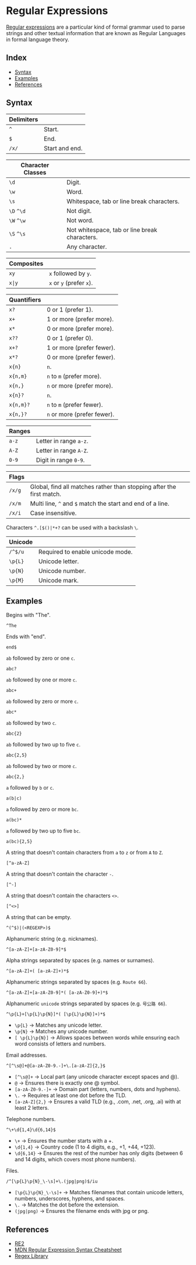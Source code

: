 # Regular Expressions

[Regular expressions](https://en.wikipedia.org/wiki/Regular_expression) are a particular kind of formal grammar used to parse strings and other textual information that are known as Regular Languages in formal language theory.

## Index

* [Syntax](#syntax)
* [Examples](#examples)
* [References](#references)

## Syntax

| Delimiters | |
| - | - |
| `^` | Start. |
| `$` | End. |
| `/x/` | Start and end. |

| Character Classes | |
| - | - |
| `\d` | Digit. |
| `\w` | Word. |
| `\s` | Whitespace, tab or line break characters. |
| `\D` `^\d` | Not digit. |
| `\W` `^\w` | Not word. |
| `\S` `^\s` | Not whitespace, tab or line break characters. |
| `.` | Any character. |

| Composites | |
| - | - |
| `xy` | `x` followed by `y`. |
| `x\|y` | `x` or `y` (prefer `x`). |

| Quantifiers | |
| - | - |
| `x?` | 0 or 1 (prefer 1). |
| `x+` | 1 or more (prefer more). |
| `x*` | 0 or more (prefer more). |
| `x??` | 0 or 1 (prefer 0). |
| `x+?` | 1 or more (prefer fewer). |
| `x*?` | 0 or more (prefer fewer). |
| `x{n}` | `n`. |
| `x{n,m}` | `n` to `m` (prefer more). |
| `x{n,}` | `n` or more (prefer more). |
| `x{n}?` | `n`. |
| `x{n,m}?` | `n` to `m` (prefer fewer). |
| `x{n,}?` | `n` or more (prefer fewer). |

| Ranges | |
| - | - |
| `a-z` | Letter in range `a-z`. |
| `A-Z` | Letter in range `A-Z`. |
| `0-9` | Digit in range `0-9`. |

| Flags | |
| - | - |
| `/x/g` | Global, find all matches rather than stopping after the first match. |
| `/x/m` | Multi line, `^` and `$` match the start and end of a line. |
| `/x/i` | Case insensitive. |

Characters `^.[$()|*+?` can be used with a backslash `\`.

| Unicode | |
| - | - |
| `/^$/u` | Required to enable unicode mode. |
| `\p{L}` | Unicode letter. |
| `\p{N}` | Unicode number. |
| `\p{M}` | Unicode mark. |

## Examples

Begins with "The".
```
^The
```

Ends with "end".
```
end$
```

`ab` followed by zero or one `c`.
```
abc?
```

`ab` followed by one or more `c`.
```
abc+
```

`ab` followed by zero or more `c`.
```
abc*
```

`ab` followed by two `c`.
```
abc{2}
```

`ab` followed by two up to five `c`.
```
abc{2,5}
```

`ab` followed by two or more `c`.
```
abc{2,}
```

`a` followed by `b` or `c`.
```
a(b|c)
```

`a` followed by zero or more `bc`.
```
a(bc)*
```

`a` followed by two up to five `bc`.
```
a(bc){2,5}
```

A string that doesn't contain characters from `a` to `z` or from `A` to `Z`.
```
[^a-zA-Z]
```

A string that doesn't contain the character `-`.
```
[^-]
```

A string that doesn't contain the characters `<>`.
```
[^<>]
```

A string that can be empty.
```
^(^$)|(<REGEXP>)$
```

Alphanumeric string (e.g. nicknames).
```
^[a-zA-Z]+[a-zA-Z0-9]*$
```

Alpha strings separated by spaces (e.g. names or surnames).
```
^[a-zA-Z]+( [a-zA-Z]+)*$
```

Alphanumeric strings separated by spaces (e.g. `Route 66`).
```
^[a-zA-Z]+[a-zA-Z0-9]*( [a-zA-Z0-9]+)*$
```

Alphanumeric `unicode` strings separated by spaces (e.g. `号公路 66`).
```
^\p{L}+[\p{L}\p{N}]*( [\p{L}\p{N}]+)*$
```
 * `\p{L}` → Matches any unicode letter.
 * `\p{N}` → Matches any unicode number.
 * `[ \p{L}\p{N}]` → Allows spaces between words while ensuring each word consists of letters and numbers.

Email addresses.
```
^[^\s@]+@[a-zA-Z0-9.-]+\.[a-zA-Z]{2,}$
```
 * `[^\s@]+` → Local part (any unicode character except spaces and @).
 * `@` → Ensures there is exactly one @ symbol.
 * `[a-zA-Z0-9.-]+` → Domain part (letters, numbers, dots and hyphens).
 * `\.` → Requires at least one dot before the TLD.
 * `[a-zA-Z]{2,}` → Ensures a valid TLD (e.g., .com, .net, .org, .ai) with at least 2 letters.

Telephone numbers.
```
^\+\d{1,4}\d{6,14}$
```
 * `\+` → Ensures the number starts with a +.
 * `\d{1,4}` → Country code (1 to 4 digits, e.g., +1, +44, +123).
 * `\d{6,14}` → Ensures the rest of the number has only digits (between 6 and 14 digits, which covers most phone numbers).

Files.
```
/^[\p{L}\p{N}_\-\s]+\.(jpg|png)$/iu
```
 * `[\p{L}\p{N}_\-\s]+` → Matches filenames that contain unicode letters, numbers, underscores, hyphens, and spaces.
 * `\.` → Matches the dot before the extension.
 * `(jpg|png)` → Ensures the filename ends with jpg or png.

## References

* [RE2](https://github.com/google/re2/wiki/Syntax)
* [MDN Regular Expression Syntax Cheatsheet](https://developer.mozilla.org/en-US/docs/Web/JavaScript/Guide/Regular_Expressions/Cheatsheet)
* [Regex Library](https://uibakery.io/regex-library)
